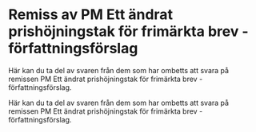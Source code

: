 # Remiss av PM Ett ändrat prishöjningstak för frimärkta brev - författningsförslag

Här kan du ta del av svaren från dem som har ombetts att svara på remissen PM Ett ändrat prishöjningstak för frimärkta brev - författningsförslag.

Här kan du ta del av svaren från dem som har ombetts att svara på remissen PM Ett ändrat prishöjningstak för frimärkta brev - författningsförslag.
